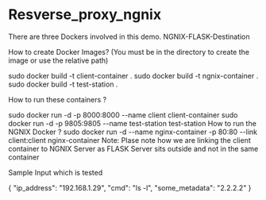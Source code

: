 # Resverse_proxy_ngnix


There are three Dockers involved in this demo. 
NGNIX-FLASK-Destination 

How to create Docker Images? (You must be in the directory to create the image or use the relative path)

sudo docker build -t client-container .
sudo docker build -t ngnix-container .
sudo docker build -t test-station .

How to run these containers ?

sudo docker run -d -p 8000:8000 --name client client-container
sudo docker run -d -p 9805:9805 --name test-station test-station
How to run the NGNIX Docker ?
sudo docker run -d --name nginx-container -p 80:80 --link client:client nginx-container
Note: Plase note how we are linking the client container to NGNIX Server as FLASK Server sits outside and not in the same container

Sample Input which is tested

{
    "ip_address": "192.168.1.29",
    "cmd": "ls -l",
    "some_metadata": "2.2.2.2"
}


